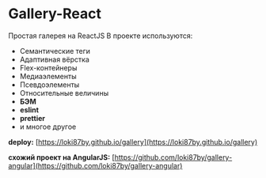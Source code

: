 # **Gallery-React**
Простая галерея на ReactJS
В проекте используются:

* Семантические теги
* Адаптивная вёрстка
* Flex-контейнеры
* Медиаэлементы 
* Псевдоэлементы 
* Относительные величины
* **БЭМ**
* **eslint**
* **prettier**
* и многое другое

**deploy:** [https://loki87by.github.io/gallery](https://loki87by.github.io/gallery)

**схожий проект на AngularJS:** [https://github.com/loki87by/gallery-angular](https://github.com/loki87by/gallery-angular)

